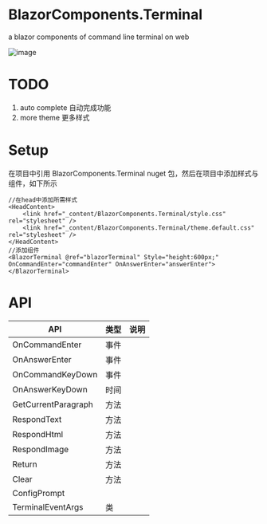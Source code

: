 # BlazorComponents.Terminal
a blazor components of  command line terminal on web

![image](https://github.com/wanglvhang/BlazorComponents.Terminal/assets/936437/3c08a3ac-c31e-4fc4-964d-bcca7470421a)

# TODO
1. auto complete 自动完成功能
2. more theme 更多样式

# Setup
在项目中引用 BlazorComponents.Terminal nuget 包，然后在项目中添加样式与组件，如下所示

```
//在head中添加所需样式
<HeadContent>
    <link href="_content/BlazorComponents.Terminal/style.css" rel="stylesheet" />
    <link href="_content/BlazorComponents.Terminal/theme.default.css" rel="stylesheet" />
</HeadContent>
//添加组件
<BlazorTerminal @ref="blazorTerminal" Style="height:600px;" OnCommandEnter="commandEnter" OnAnswerEnter="answerEnter"></BlazorTerminal>
```

# API

| API| 类型|说明 |
| ----- | ---- | ----- |
|OnCommandEnter  | 事件  |  | 
| OnAnswerEnter | 事件 |  | 
| OnCommandKeyDown| 事件 |  | 
| OnAnswerKeyDown| 时间 |  | 
| GetCurrentParagraph| 方法 |  | 
| RespondText| 方法 |  | 
| RespondHtml| 方法 |  | 
| RespondImage| 方法 |  | 
| Return| 方法 |  | 
| Clear | 方法 |  | 
| ConfigPrompt| |  | 
| TerminalEventArgs| 类 |  | 
